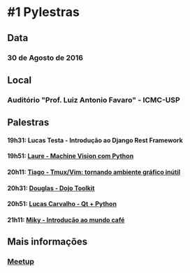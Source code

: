# #1 Pylestras

## Data
### 30 de Agosto de 2016

## Local
### Auditório "Prof. Luiz Antonio Favaro" - ICMC-USP

## Palestras
#### 19h31: Lucas Testa - Introdução ao Django Rest Framework
#### 19h51: [Laure - Machine Vision com Python](https://speakerdeck.com/laurestk/machine-vision-com-python)
#### 20h11: [Tiago - Tmux/Vim: tornando ambiente gráfico inútil](https://speakerdeck.com/tiagoamartins/tmux-e-vim)
#### 20h31: [Douglas - Dojo Toolkit](https://speakerdeck.com/douglasshimada/dojo-toolkit)
#### 20h51: [Lucas Carvalho - Qt + Python](https://speakerdeck.com/zsinx6/qt-plus-python)
#### 21h11: [Miky - Introdução ao mundo café](https://docs.google.com/presentation/d/1seHaZte952aTbisw1Qy565KnRVoSPFUzJw_3QkFtirk/edit)

## Mais informações
### [Meetup](http://www.meetup.com/pt-BR/grupy-sanca/events/233138918/)

